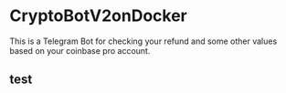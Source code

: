 # CryptoBotV2onDocker
This is a Telegram Bot for checking your refund and some other values based on your coinbase pro account.

## test
